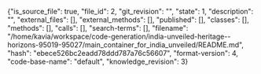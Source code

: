 {"is_source_file": true, "file_id": 2, "git_revision": "", "state": 1, "description": "", "external_files": [], "external_methods": [], "published": [], "classes": [], "methods": [], "calls": [], "search-terms": [], "filename": "/home/kavia/workspace/code-generation/india-unveiled-heritage--horizons-95019-95027/main_container_for_india_unveiled/README.md", "hash": "ebece526bc2eadd78ddd787a76c56607", "format-version": 4, "code-base-name": "default", "knowledge_revision": 3}